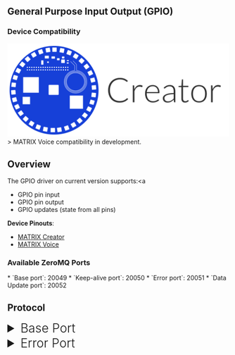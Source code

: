 <h2 style="padding-top:0">General Purpose Input Output (GPIO)</h2>

### Device Compatibility
<img class="creator-compatibility-icon" src="/img/creator-icon.svg">
> MATRIX Voice compatibility in development.

## Overview

The GPIO driver on current version supports:<a 

* GPIO pin input
* GPIO pin output
* GPIO updates (state from all pins)

**Device Pinouts**:

* [MATRIX Creator](/matrix-creator/resources/pinout.md)
* [MATRIX Voice](/matrix-voice/resources/pinout.md)

<h3 style="padding-top:0">Available ZeroMQ Ports</h3>
* `Base port`: 20049
* `Keep-alive port`: 20050
* `Error port`: 20051
* `Data Update port`: 20052

## Protocol

<!-- Base PORT -->
<details>
<summary style="font-size: 1.75rem; font-weight: 300;">Base Port</summary>
This port accepts 2 configurations for communicating with the Servo driver. 

* `pin` - Selects the pin you want to use on your MATRIX device. 

* `angle` - Sets the angle

```language-protobuf
// Servo handler params
message ServoParams {
  // Pin to configure
  uint32 pin = 1;

  // Servo angle
  uint32 angle = 2;
}
```
View the defined message <a href="https://github.com/matrix-io/protocol-buffers/blob/65397022e73ac98ec2b217937f133a9eefbd8f01/matrix_io/malos/v1/io.proto" target="_blank">here</a>.
</details>

<!-- Error PORT -->
<details>
<summary style="font-size: 1.75rem; font-weight: 300;">Error Port</summary>
Applications can subscribe to this port to receive driver related errors.
</details>
